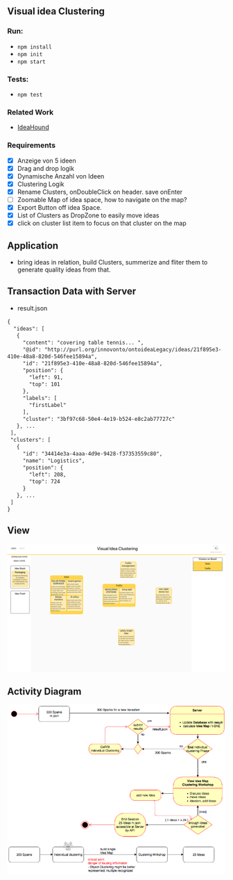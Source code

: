 ## Visual idea Clustering

### Run:

- `npm install`
- `npm init`
- `npm start`

### Tests:

- `npm test`

### Related Work

- [IdeaHound](http://www.eecs.harvard.edu/~kgajos/papers/2016/siangliulue16ideahound-uist.shtml)

### Requirements

- [x] Anzeige von 5 ideen
- [x] Drag and drop logik
- [x] Dynamische Anzahl von Ideen
- [x] Clustering Logik
- [x] Rename Clusters, onDoubleClick on header. save onEnter
- [ ] Zoomable Map of idea space, how to navigate on the map?
- [x] Export Button off idea Space.
- [x] List of Clusters as DropZone to easily move ideas
- [x] click on cluster list item to focus on that cluster on the map

## Application

- bring ideas in relation, build Clusters, summerize and fliter them to generate quality ideas from that.

## Transaction Data with Server

- result.json

```
{
  "ideas": [
   {
     "content": "covering table tennis... ",
     "@id": "http://purl.org/innovonto/ontoideaLegacy/ideas/21f895e3-410e-48a8-820d-546fee15894a",
     "id": "21f895e3-410e-48a8-820d-546fee15894a",
     "position": {
       "left": 91,
       "top": 101
     },
     "labels": [
       "firstLabel"
     ],
     "cluster": "3bf97c68-50e4-4e19-b524-e8c2ab77727c"
   }, ...
 ],
 "clusters": [
   {
     "id": "34414e3a-4aaa-4d9e-9428-f37353559c80",
     "name": "Logistics",
     "position": {
       "left": 208,
       "top": 724
     }
   }, ...
 ]
}
```

## View

![Example](/public/ScreenshotVisualIdeaClustering.png)

## Activity Diagram

![Diagram](/public/ActivityDiagramClustering.png)

```

```
